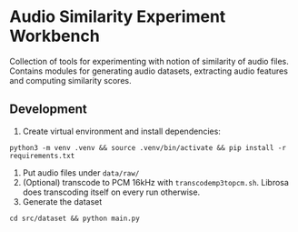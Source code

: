 # Audio Similarity Experiment Workbench

Collection of tools for experimenting with notion of similarity of audio files.
Contains modules for generating audio datasets, extracting audio features and computing similarity scores.

## Development
1. Create virtual environment and install dependencies:
```shell
python3 -m venv .venv && source .venv/bin/activate && pip install -r requirements.txt
```
1. Put audio files under `data/raw/`
1. (Optional) transcode to PCM 16kHz with `transcodemp3topcm.sh`. Librosa does transcoding itself on every run otherwise.
1.  Generate the dataset 
```shell
cd src/dataset && python main.py
```